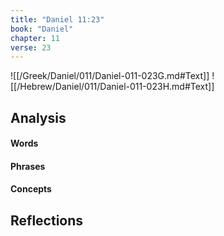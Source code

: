 ```yaml
---
title: "Daniel 11:23"
book: "Daniel"
chapter: 11
verse: 23
---
```

![[/Greek/Daniel/011/Daniel-011-023G.md#Text]]
![[/Hebrew/Daniel/011/Daniel-011-023H.md#Text]]

## Analysis

#### Words

#### Phrases

#### Concepts

## Reflections
